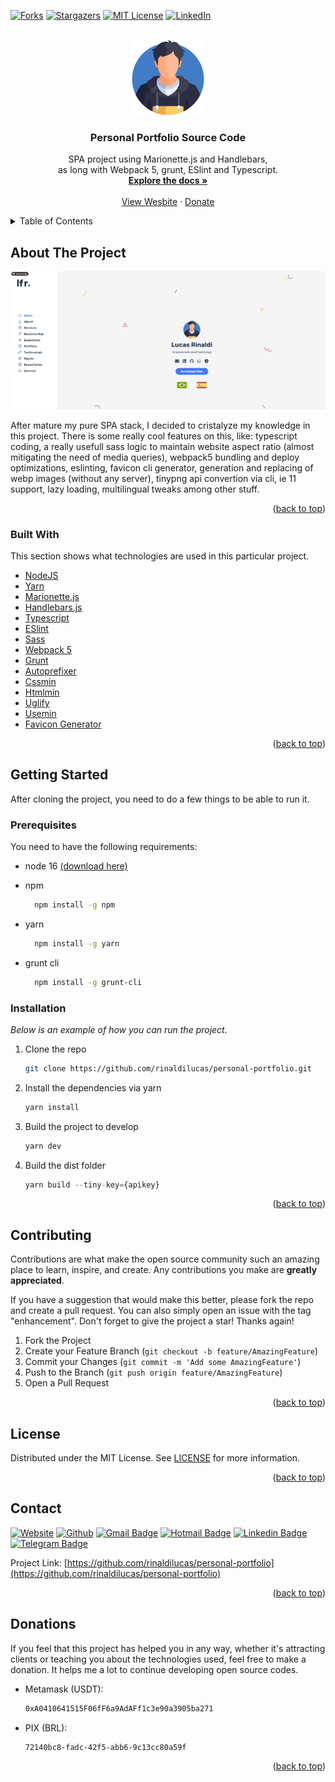 <div id="top"></div>

[![Forks][forks-shield]][forks-url]
[![Stargazers][stars-shield]][stars-url]
[![MIT License][license-shield]][license-url]
[![LinkedIn][linkedin-shield]][linkedin-url]

<!-- PROJECT LOGO -->
<br />
<div align="center">
  <a href="https://github.com/rinaldilucas/personal-portfolio">
    <img src="./sources/images/_readme/logo.svg" alt="Logo" width="120">
  </a>

  <h3 align="center">Personal Portfolio Source Code</h3>

  <p align="center">
    SPA project using Marionette.js and Handlebars, <br>as long with Webpack 5, grunt, ESlint and Typescript.
    <br />
    <a href="https://github.com/rinaldilucas/personal-portfolio"><strong>Explore the docs »</strong></a>
    <br />
    <br />
    <a href="https://rinaldilucas.com">View Wesbite</a>
    ·
    <a href="#donations">Donate</a>       
  </p>
</div>

<!-- TABLE OF CONTENTS -->
<details>
  <summary>Table of Contents</summary>
  <ol>
    <li>
      <a href="#about-the-project">About The Project</a>
      <ul>
        <li><a href="#built-with">Built With</a></li>
      </ul>
    </li>
    <li>
      <a href="#getting-started">Getting Started</a>
      <ul>
        <li><a href="#prerequisites">Prerequisites</a></li>
        <li><a href="#installation">Installation</a></li>
      </ul>
    </li>
    <li><a href="#contributing">Contributing</a></li>
    <li><a href="#license">License</a></li>
    <li><a href="#contact">Contact</a></li>
    <li><a href="#donations">Donations</a></li>
  </ol>
</details>

<!-- ABOUT THE PROJECT -->

## About The Project

<div align="center">

[![Project Screenshot][project-screenshot]](https://rinaldilucas.github.io/personal-portfolio/)
</div>

After mature my pure SPA stack, I decided to cristalyze my knowledge in this project. There is some really cool features on this, like: typescript coding, a really usefull sass logic to maintain website aspect ratio (almost mitigating the need of media queries), webpack5 bundling and deploy optimizations, eslinting, favicon cli generator, generation and replacing of webp images (without any server), tinypng api convertion via cli, ie 11 support, lazy loading, multilingual tweaks among other stuff.

<p align="right">(<a href="#top">back to top</a>)</p>

### Built With

This section shows what technologies are used in this particular project.

-   [NodeJS](https://nodejs.org/en)
-   [Yarn](https://yarnpkg.com)
-   [Marionette.js](https://marionettejs.com)
-   [Handlebars.js](https://handlebarsjs.com)
-   [Typescript](https://www.typescriptlang.org)
-   [ESlint](https://eslint.org)
-   [Sass](https://sass-lang.com)
-   [Webpack 5](https://webpack.js.org)
-   [Grunt](https://gruntjs.com)
-   [Autoprefixer](https://github.com/postcss/autoprefixer)
-   [Cssmin](https://github.com/gruntjs/grunt-contrib-cssmin)
-   [Htmlmin](https://www.npmjs.com/package/grunt-contrib-htmlmin)
-   [Uglify](https://www.npmjs.com/package/uglify-js)
-   [Usemin](https://www.npmjs.com/package/usemin)
-   [Favicon Generator](https://realfavicongenerator.net/favicon/grunt#.YuvqGTTMJhE)

<p align="right">(<a href="#top">back to top</a>)</p>

<!-- GETTING STARTED -->

## Getting Started

After cloning the project, you need to do a few things to be able to run it.

### Prerequisites

You need to have the following requirements:

-   node 16 <a target="_blank" href="https://nodejs.org/en/download/">(download here)</a>

-   npm
    ```sh
      npm install -g npm
    ```
-   yarn
    ```sh
      npm install -g yarn
    ```
-   grunt cli
    ```sh
      npm install -g grunt-cli
    ```

### Installation

_Below is an example of how you can run the project._

1. Clone the repo
    ```sh
    git clone https://github.com/rinaldilucas/personal-portfolio.git
    ```
2. Install the dependencies via yarn
    ```sh
    yarn install
    ```
3. Build the project to develop
    ```js
    yarn dev
    ```
4. Build the dist folder
    ```js
    yarn build --tiny-key={apikey}
    ```

<p align="right">(<a href="#top">back to top</a>)</p>

<!-- CONTRIBUTING -->

## Contributing

Contributions are what make the open source community such an amazing place to learn, inspire, and create. Any contributions you make are **greatly appreciated**.

If you have a suggestion that would make this better, please fork the repo and create a pull request. You can also simply open an issue with the tag "enhancement".
Don't forget to give the project a star! Thanks again!

1. Fork the Project
2. Create your Feature Branch (`git checkout -b feature/AmazingFeature`)
3. Commit your Changes (`git commit -m 'Add some AmazingFeature'`)
4. Push to the Branch (`git push origin feature/AmazingFeature`)
5. Open a Pull Request

<p align="right">(<a href="#top">back to top</a>)</p>

<!-- LICENSE -->

## License

Distributed under the MIT License. See [LICENSE](./LICENSE) for more information.

<p align="right">(<a href="#top">back to top</a>)</p>

<!-- CONTACT -->

## Contact

[![Website](https://img.shields.io/badge/-Website-0078D4?style=flat-square&logo=html5&logoColor=white&link=https://rinaldilucas.com)](https://rinaldilucas.com)
[![Github](https://img.shields.io/badge/-Github-967bb5?style=flat-square&labelColor=967bb5&logo=github&logoColor=white&link=https://github.com/rinaldilucas
)](https://github.com/rinaldilucas)
[![Gmail Badge](https://img.shields.io/badge/-Gmail-c14438?style=flat-square&logo=Gmail&logoColor=white&link=mailto:lucasreinaldi@gmail.com)](mailto:lucasreinaldi@gmail.com)
[![Hotmail Badge](https://img.shields.io/badge/-Hotmail-0078D4?style=flat-square&logo=microsoft-outlook&logoColor=white&link=mailto:lucasreinaldi@hotmail.com)](mailto:lucasreinaldi@hotmail.com)
[![Linkedin Badge](https://img.shields.io/badge/-LinkedIn-blue?style=flat-square&logo=Linkedin&logoColor=white&link=https://www.linkedin.com/in/rinaldilucas/)](https://www.linkedin.com/in/rinaldilucas/)
[![Telegram Badge](https://img.shields.io/badge/-Telegram-1ca0f1?style=flat-square&labelColor=1ca0f1&logo=telegram&logoColor=white&link=https://t.me/rinaldilucas)](https://t.me/rinaldilucas)

Project Link: [https://github.com/rinaldilucas/personal-portfolio](https://github.com/rinaldilucas/personal-portfolio)

<p align="right">(<a href="#top">back to top</a>)</p>

<!-- ACKNOWLEDGMENTS -->

## Donations

If you feel that this project has helped you in any way, whether it's attracting clients or teaching you about the technologies used, feel free to make a donation.
It helps me a lot to continue developing open source codes.

-   Metamask (USDT):
    ```sh
    0xA0410641515F06fF6a9AdAFf1c3e90a3905ba271
    ```
-   PIX (BRL):
    ```sh
    72140bc8-fadc-42f5-abb6-9c13cc80a59f
    ```

<p align="right">(<a href="#top">back to top</a>)</p>

[forks-shield]: https://img.shields.io/github/forks/rinaldilucas/personal-portfolio.svg?style=for-the-badge
[forks-url]: https://github.com/rinaldilucas/personal-portfolio/network/members
[stars-shield]: https://img.shields.io/github/stars/rinaldilucas/personal-portfolio.svg?style=for-the-badge
[stars-url]: https://github.com/rinaldilucas/personal-portfolio/stargazers
[license-shield]: https://img.shields.io/github/license/rinaldilucas/personal-portfolio.svg?style=for-the-badge
[license-url]: https://github.com/rinaldilucas/personal-portfolio/blob/main/LICENSE
[linkedin-shield]: https://img.shields.io/badge/-LinkedIn-black.svg?style=for-the-badge&logo=linkedin&colorB=555
[linkedin-url]: https://www.linkedin.com/in/rinaldilucas/
[project-screenshot]: ./sources/images/_readme/screenshot.gif
